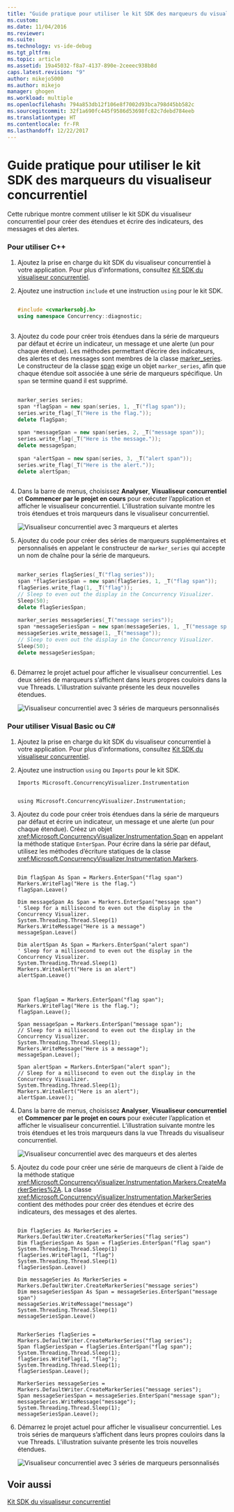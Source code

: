 ```yaml
---
title: "Guide pratique pour utiliser le kit SDK des marqueurs du visualiseur concurrentiel | Microsoft Docs"
ms.custom: 
ms.date: 11/04/2016
ms.reviewer: 
ms.suite: 
ms.technology: vs-ide-debug
ms.tgt_pltfrm: 
ms.topic: article
ms.assetid: 19a45032-f8a7-4137-890e-2ceeec938b8d
caps.latest.revision: "9"
author: mikejo5000
ms.author: mikejo
manager: ghogen
ms.workload: multiple
ms.openlocfilehash: 794a853db12f106e8f7002d93bca798d45bb582c
ms.sourcegitcommit: 32f1a690fc445f9586d53698fc82c7debd784eeb
ms.translationtype: HT
ms.contentlocale: fr-FR
ms.lasthandoff: 12/22/2017
---
```

# <a name="how-to-use-the-concurrency-visualizer-markers-sdk"></a>Guide pratique pour utiliser le kit SDK des marqueurs du visualiseur concurrentiel
Cette rubrique montre comment utiliser le kit SDK du visualiseur concurrentiel pour créer des étendues et écrire des indicateurs, des messages et des alertes.  
  
### <a name="to-use-c"></a>Pour utiliser C++  
  
1.  Ajoutez la prise en charge du kit SDK du visualiseur concurrentiel à votre application. Pour plus d’informations, consultez [Kit SDK du visualiseur concurrentiel](../profiling/concurrency-visualizer-sdk.md).  
  
2.  Ajoutez une instruction `include` et une instruction `using` pour le kit SDK.  
  
    ```C++  
  
    #include <cvmarkersobj.h>  
    using namespace Concurrency::diagnostic;  
  
    ```  
  
3.  Ajoutez du code pour créer trois étendues dans la série de marqueurs par défaut et écrire un indicateur, un message et une alerte (un pour chaque étendue). Les méthodes permettant d’écrire des indicateurs, des alertes et des messages sont membres de la classe [marker_series](../profiling/marker-series-class.md). Le constructeur de la classe [span](../profiling/span-class.md) exige un objet `marker_series`, afin que chaque étendue soit associée à une série de marqueurs spécifique. Un `span` se termine quand il est supprimé.  
  
    ```C++  
  
    marker_series series;  
    span *flagSpan = new span(series, 1, _T("flag span"));  
    series.write_flag(_T("Here is the flag."));  
    delete flagSpan;  
  
    span *messageSpan = new span(series, 2, _T("message span"));  
    series.write_flag(_T("Here is the message."));  
    delete messageSpan;  
  
    span *alertSpan = new span(series, 3, _T("alert span"));  
    series.write_flag(_T("Here is the alert."));  
    delete alertSpan;  
  
    ```  
  
4.  Dans la barre de menus, choisissez **Analyser**, **Visualiseur concurrentiel** et **Commencer par le projet en cours** pour exécuter l’application et afficher le visualiseur concurrentiel. L’illustration suivante montre les trois étendues et trois marqueurs dans le visualiseur concurrentiel.  
  
     ![Visualiseur concurrentiel avec 3 marqueurs et alertes](../profiling/media/cvmarkersnative.png "CvMarkersNative")  
  
5.  Ajoutez du code pour créer des séries de marqueurs supplémentaires et personnalisés en appelant le constructeur de `marker_series` qui accepte un nom de chaîne pour la série de marqueurs.  
  
    ```C++  
  
    marker_series flagSeries(_T("flag series"));  
    span *flagSeriesSpan = new span(flagSeries, 1, _T("flag span"));  
    flagSeries.write_flag(1, _T("flag"));  
    // Sleep to even out the display in the Concurrency Visualizer.  
    Sleep(50);  
    delete flagSeriesSpan;  
  
    marker_series messageSeries(_T("message series"));  
    span *messageSeriesSpan = new span(messageSeries, 1, _T("message span"));  
    messageSeries.write_message(1, _T("message"));  
    // Sleep to even out the display in the Concurrency Visualizer.  
    Sleep(50);  
    delete messageSeriesSpan;  
  
    ```  
  
6.  Démarrez le projet actuel pour afficher le visualiseur concurrentiel. Les deux séries de marqueurs s’affichent dans leurs propres couloirs dans la vue Threads. L’illustration suivante présente les deux nouvelles étendues.  
  
     ![Visualiseur concurrentiel avec 3 séries de marqueurs personnalisés](../profiling/media/cvmarkerseriesnative.png "CvMarkerSeriesNative")  
  
### <a name="to-use-visual-basic-or-c"></a>Pour utiliser Visual Basic ou C# #
  
1.  Ajoutez la prise en charge du kit SDK du visualiseur concurrentiel à votre application. Pour plus d’informations, consultez [Kit SDK du visualiseur concurrentiel](../profiling/concurrency-visualizer-sdk.md).  
  
2.  Ajoutez une instruction `using` ou `Imports` pour le kit SDK.  
  
    ```VB  
    Imports Microsoft.ConcurrencyVisualizer.Instrumentation  
  
    ```  
  
    ```CSharp  
    using Microsoft.ConcurrencyVisualizer.Instrumentation;  
    ```  
  
3.  Ajoutez du code pour créer trois étendues dans la série de marqueurs par défaut et écrire un indicateur, un message et une alerte (un pour chaque étendue). Créez un objet <xref:Microsoft.ConcurrencyVisualizer.Instrumentation.Span> en appelant la méthode statique `EnterSpan`. Pour écrire dans la série par défaut, utilisez les méthodes d’écriture statiques de la classe <xref:Microsoft.ConcurrencyVisualizer.Instrumentation.Markers>.  
  
    ```VB  
  
    Dim flagSpan As Span = Markers.EnterSpan("flag span")  
    Markers.WriteFlag("Here is the flag.")  
    flagSpan.Leave()  
  
    Dim messageSpan As Span = Markers.EnterSpan("message span")  
    ' Sleep for a millisecond to even out the display in the Concurrency Visualizer.  
    System.Threading.Thread.Sleep(1)  
    Markers.WriteMessage("Here is a message")  
    messageSpan.Leave()  
  
    Dim alertSpan As Span = Markers.EnterSpan("alert span")  
    ' Sleep for a millisecond to even out the display in the Concurrency Visualizer.  
    System.Threading.Thread.Sleep(1)  
    Markers.WriteAlert("Here is an alert")  
    alertSpan.Leave()  
  
    ```  
  
    ```CSharp  
  
    Span flagSpan = Markers.EnterSpan("flag span");  
    Markers.WriteFlag("Here is the flag.");  
    flagSpan.Leave();  
  
    Span messageSpan = Markers.EnterSpan("message span");  
    // Sleep for a millisecond to even out the display in the Concurrency Visualizer.  
    System.Threading.Thread.Sleep(1);  
    Markers.WriteMessage("Here is a message");  
    messageSpan.Leave();  
  
    Span alertSpan = Markers.EnterSpan("alert span");  
    // Sleep for a millisecond to even out the display in the Concurrency Visualizer.  
    System.Threading.Thread.Sleep(1);  
    Markers.WriteAlert("Here is an alert");  
    alertSpan.Leave();  
    ```  
  
4.  Dans la barre de menus, choisissez **Analyser**, **Visualiseur concurrentiel** et **Commencer par le projet en cours** pour exécuter l’application et afficher le visualiseur concurrentiel. L’illustration suivante montre les trois étendues et les trois marqueurs dans la vue Threads du visualiseur concurrentiel.  
  
     ![Visualiseur concurrentiel avec des marqueurs et des alertes](../profiling/media/cvmarkersmanaged.png "CvMarkersManaged")  
  
5.  Ajoutez du code pour créer une série de marqueurs de client à l’aide de la méthode statique <xref:Microsoft.ConcurrencyVisualizer.Instrumentation.Markers.CreateMarkerSeries%2A>. La classe <xref:Microsoft.ConcurrencyVisualizer.Instrumentation.MarkerSeries> contient des méthodes pour créer des étendues et écrire des indicateurs, des messages et des alertes.  
  
    ```VB  
  
    Dim flagSeries As MarkerSeries = Markers.DefaultWriter.CreateMarkerSeries("flag series")  
    Dim flagSeriesSpan As Span = flagSeries.EnterSpan("flag span")  
    System.Threading.Thread.Sleep(1)  
    flagSeries.WriteFlag(1, "flag")  
    System.Threading.Thread.Sleep(1)  
    flagSeriesSpan.Leave()  
  
    Dim messageSeries As MarkerSeries = Markers.DefaultWriter.CreateMarkerSeries("message series")  
    Dim messageSeriesSpan As Span = messageSeries.EnterSpan("message span")  
    messageSeries.WriteMessage("message")  
    System.Threading.Thread.Sleep(1)  
    messageSeriesSpan.Leave()  
    ```  
  
    ```CSharp  
  
    MarkerSeries flagSeries = Markers.DefaultWriter.CreateMarkerSeries("flag series");  
    Span flagSeriesSpan = flagSeries.EnterSpan("flag span");  
    System.Threading.Thread.Sleep(1);  
    flagSeries.WriteFlag(1, "flag");  
    System.Threading.Thread.Sleep(1);  
    flagSeriesSpan.Leave();  
  
    MarkerSeries messageSeries = Markers.DefaultWriter.CreateMarkerSeries("message series");  
    Span messageSeriesSpan = messageSeries.EnterSpan("message span");  
    messageSeries.WriteMessage("message");  
    System.Threading.Thread.Sleep(1);  
    messageSeriesSpan.Leave();  
    ```  
  
6.  Démarrez le projet actuel pour afficher le visualiseur concurrentiel. Les trois séries de marqueurs s’affichent dans leurs propres couloirs dans la vue Threads. L’illustration suivante présente les trois nouvelles étendues.  
  
     ![Visualiseur concurrentiel avec 3 séries de marqueurs personnalisés](../profiling/media/cvmarkerseriesmanaged.png "CvMarkerSeriesManaged")  
  
## <a name="see-also"></a>Voir aussi  
 [Kit SDK du visualiseur concurrentiel](../profiling/concurrency-visualizer-sdk.md)
